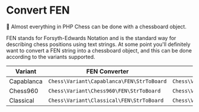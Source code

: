 # Convert FEN

📌 Almost everything in PHP Chess can be done with a chessboard object.

FEN stands for Forsyth-Edwards Notation and is the standard way for describing chess positions using text strings. At some point you'll definitely want to convert a FEN string into a chessboard object, and this can be done according to the variants supported.

| Variant | FEN Converter | Chessboard |
| ------- | ------------- | ---------- |
| Capablanca | `Chess\Variant\Capablanca\FEN\StrToBoard` | `Chess\Variant\Capablanca\Board` |
| Chess960 | `Chess\Variant\Chess960\FEN\StrToBoard` | `Chess\Variant\Chess960\Board` |
| Classical | `Chess\Variant\Classical\FEN\StrToBoard` | `Chess\Variant\Classical\Board` |

